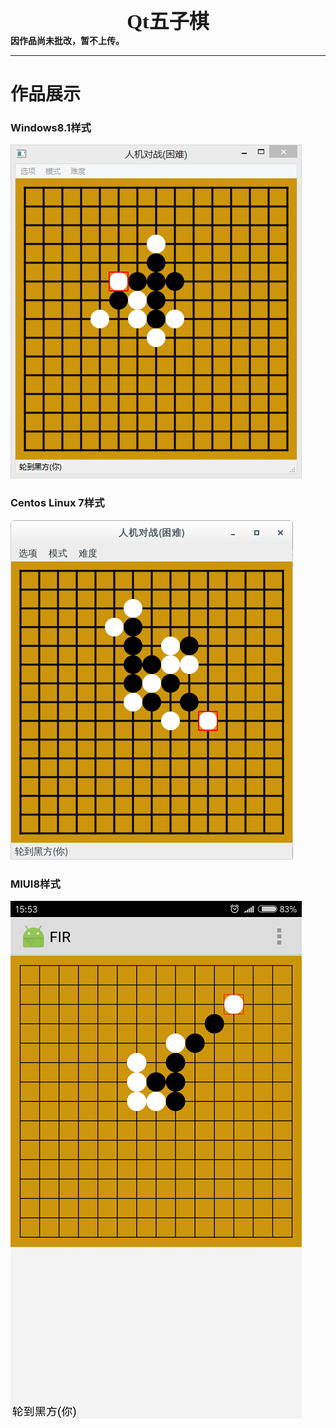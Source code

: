 <center><b><font size=6 face="黑体">Qt五子棋</font></b></center>  
<b>因作品尚未批改，暂不上传。</b>  


----------
# 作品展示  
### Windows8.1样式
![](picture/Windows8.1.png)  

### Centos Linux 7样式
![](picture/CentosLinux7.png)  

### MIUI8样式
![](picture/MIUI8.png)  
